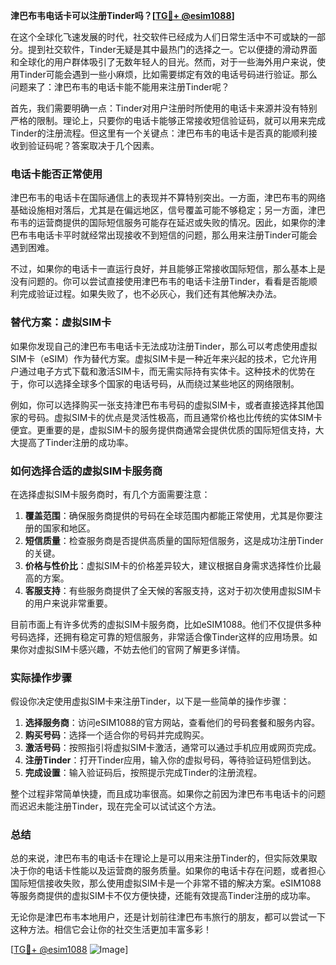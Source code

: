 **津巴布韦电话卡可以注册Tinder吗？[[TG💪+ @esim1088](https://t.me/s/esim1088)]**

在这个全球化飞速发展的时代，社交软件已经成为人们日常生活中不可或缺的一部分。提到社交软件，Tinder无疑是其中最热门的选择之一。它以便捷的滑动界面和全球化的用户群体吸引了无数年轻人的目光。然而，对于一些海外用户来说，使用Tinder可能会遇到一些小麻烦，比如需要绑定有效的电话号码进行验证。那么问题来了：津巴布韦的电话卡能不能用来注册Tinder呢？

首先，我们需要明确一点：Tinder对用户注册时所使用的电话卡来源并没有特别严格的限制。理论上，只要你的电话卡能够正常接收短信验证码，就可以用来完成Tinder的注册流程。但这里有一个关键点：津巴布韦的电话卡是否真的能顺利接收到验证码呢？答案取决于几个因素。

### 电话卡能否正常使用

津巴布韦的电话卡在国际通信上的表现并不算特别突出。一方面，津巴布韦的网络基础设施相对落后，尤其是在偏远地区，信号覆盖可能不够稳定；另一方面，津巴布韦的运营商提供的国际短信服务可能存在延迟或失败的情况。因此，如果你的津巴布韦电话卡平时就经常出现接收不到短信的问题，那么用来注册Tinder可能会遇到困难。

不过，如果你的电话卡一直运行良好，并且能够正常接收国际短信，那么基本上是没有问题的。你可以尝试直接使用津巴布韦的电话卡注册Tinder，看看是否能顺利完成验证过程。如果失败了，也不必灰心，我们还有其他解决办法。

### 替代方案：虚拟SIM卡

如果你发现自己的津巴布韦电话卡无法成功注册Tinder，那么可以考虑使用虚拟SIM卡（eSIM）作为替代方案。虚拟SIM卡是一种近年来兴起的技术，它允许用户通过电子方式下载和激活SIM卡，而无需实际持有实体卡。这种技术的优势在于，你可以选择全球多个国家的电话号码，从而绕过某些地区的网络限制。

例如，你可以选择购买一张支持津巴布韦号码的虚拟SIM卡，或者直接选择其他国家的号码。虚拟SIM卡的优点是灵活性极高，而且通常价格也比传统的实体SIM卡便宜。更重要的是，虚拟SIM卡的服务提供商通常会提供优质的国际短信支持，大大提高了Tinder注册的成功率。

### 如何选择合适的虚拟SIM卡服务商

在选择虚拟SIM卡服务商时，有几个方面需要注意：

1. **覆盖范围**：确保服务商提供的号码在全球范围内都能正常使用，尤其是你要注册的国家和地区。
2. **短信质量**：检查服务商是否提供高质量的国际短信服务，这是成功注册Tinder的关键。
3. **价格与性价比**：虚拟SIM卡的价格差异较大，建议根据自身需求选择性价比最高的方案。
4. **客服支持**：有些服务商提供了全天候的客服支持，这对于初次使用虚拟SIM卡的用户来说非常重要。

目前市面上有许多优秀的虚拟SIM卡服务商，比如eSIM1088。他们不仅提供多种号码选择，还拥有稳定可靠的短信服务，非常适合像Tinder这样的应用场景。如果你对虚拟SIM卡感兴趣，不妨去他们的官网了解更多详情。

### 实际操作步骤

假设你决定使用虚拟SIM卡来注册Tinder，以下是一些简单的操作步骤：

1. **选择服务商**：访问eSIM1088的官方网站，查看他们的号码套餐和服务内容。
2. **购买号码**：选择一个适合你的号码并完成购买。
3. **激活号码**：按照指引将虚拟SIM卡激活，通常可以通过手机应用或网页完成。
4. **注册Tinder**：打开Tinder应用，输入你的虚拟号码，等待验证码短信到达。
5. **完成设置**：输入验证码后，按照提示完成Tinder的注册流程。

整个过程非常简单快捷，而且成功率很高。如果你之前因为津巴布韦电话卡的问题而迟迟未能注册Tinder，现在完全可以试试这个方法。

### 总结

总的来说，津巴布韦的电话卡在理论上是可以用来注册Tinder的，但实际效果取决于你的电话卡性能以及运营商的服务质量。如果你的电话卡存在问题，或者担心国际短信接收失败，那么使用虚拟SIM卡是一个非常不错的解决方案。eSIM1088等服务商提供的虚拟SIM卡不仅方便快捷，还能有效提高Tinder注册的成功率。

无论你是津巴布韦本地用户，还是计划前往津巴布韦旅行的朋友，都可以尝试一下这种方法。相信它会让你的社交生活更加丰富多彩！

[[TG💪+ @esim1088](https://t.me/s/esim1088) ![Image](https://i.postimg.cc/4NQfJmqS/Snipaste-2025-05-13-00-14-12.png)]